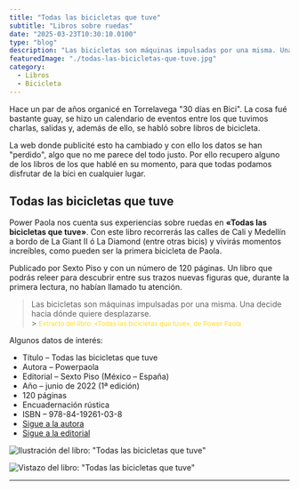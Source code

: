```yaml
---
title: "Todas las bicicletas que tuve"
subtitle: "Libros sobre ruedas"
date: "2025-03-23T10:30:10.0100"
type: "blog"
description: "Las bicicletas son máquinas impulsadas por una misma. Una decide hacia dónde quiere desplazarse"
featuredImage: "./todas-las-bicicletas-que-tuve.jpg"
category:
  - Libros
  - Bicicleta
---
```


Hace un par de años organicé en Torrelavega "30 días en Bici". La cosa fué bastante guay, se hizo un calendario de eventos entre los que tuvimos charlas, salidas y, además de ello, se habló sobre libros de bicicleta.

La web donde publicité esto ha cambiado y con ello los datos se han "perdido", algo que no me parece del todo justo. Por ello recupero alguno de los libros de los que hablé en su momento, para que todas podamos disfrutar de la bici en cualquier lugar.

## Todas las bicicletas que tuve

Power Paola nos cuenta sus experiencias sobre ruedas en **«Todas las bicicletas que tuve»**. Con este libro recorrerás las calles de Cali y Medellín a bordo de La Giant II ó La Diamond (entre otras bicis) y vivirás momentos increíbles, como pueden ser la primera bicicleta de Paola.

Publicado por Sexto Piso y con un número de 120 páginas. Un libro que podrás releer para descubrir entre sus trazos nuevas figuras que, durante la primera lectura, no habían llamado tu atención.

> Las bicicletas son máquinas impulsadas por una misma. Una decide hacia dónde quiere desplazarse.<br> > <small style="color: #ffdc24">Extracto del libro: «Todas las bicicletas que tuve», de Power Paola</small>

Algunos datos de interés:

- Título – Todas las bicicletas que tuve
- Autora – Powerpaola
- Editorial – Sexto Piso (México – España)
- Año – junio de 2022 (1ª edición)
- 120 páginas
- Encuadernación rústica
- ISBN – 978-84-19261-03-8
- [Sigue a la autora](https://www.instagram.com/powerpaola/?hl=es)
- [Sigue a la editorial](https://www.instagram.com/editorialsextopiso/)

<div>

![Ilustración del libro: "Todas las bicicletas que tuve"](./todas-las-bicicletas-que-tuve-01.jpeg)

![Vistazo del libro: "Todas las bicicletas que tuve"](./todas-las-bicicletas-que-tuve-02.jpeg)

</div>

---
